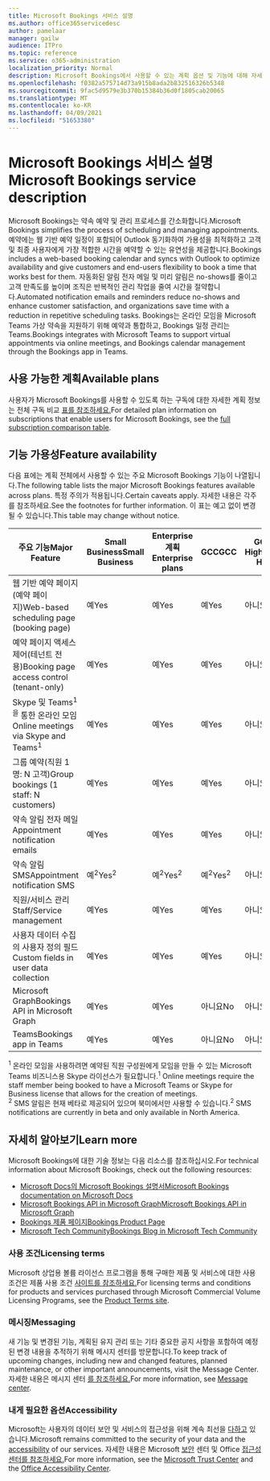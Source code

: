 ```yaml
---
title: Microsoft Bookings 서비스 설명
ms.author: office365servicedesc
author: pamelaar
manager: gailw
audience: ITPro
ms.topic: reference
ms.service: o365-administration
localization_priority: Normal
description: Microsoft Bookings에서 사용할 수 있는 계획 옵션 및 기능에 대해 자세히 알아보십시오.
ms.openlocfilehash: f0382a575714d73a915b8ada2b832516326b5348
ms.sourcegitcommit: 9fac5d9579e3b370b15384b36d0f1805cab20065
ms.translationtype: MT
ms.contentlocale: ko-KR
ms.lasthandoff: 04/09/2021
ms.locfileid: "51653380"
---
```

# <a name="microsoft-bookings-service-description"></a><span data-ttu-id="46d85-103">Microsoft Bookings 서비스 설명</span><span class="sxs-lookup"><span data-stu-id="46d85-103">Microsoft Bookings service description</span></span>

<span data-ttu-id="46d85-104">Microsoft Bookings는 약속 예약 및 관리 프로세스를 간소화합니다.</span><span class="sxs-lookup"><span data-stu-id="46d85-104">Microsoft Bookings simplifies the process of scheduling and managing appointments.</span></span> <span data-ttu-id="46d85-105">예약에는 웹 기반 예약 일정이 포함되어 Outlook 동기화하여 가용성을 최적화하고 고객 및 최종 사용자에게 가장 적합한 시간을 예약할 수 있는 유연성을 제공합니다.</span><span class="sxs-lookup"><span data-stu-id="46d85-105">Bookings includes a web-based booking calendar and syncs with Outlook to optimize availability and give customers and end-users flexibility to book a time that works best for them.</span></span> <span data-ttu-id="46d85-106">자동화된 알림 전자 메일 및 미리 알림은 no-shows를 줄이고 고객 만족도를 높이며 조직은 반복적인 관리 작업을 줄여 시간을 절약합니다.</span><span class="sxs-lookup"><span data-stu-id="46d85-106">Automated notification emails and reminders reduce no-shows and enhance customer satisfaction, and organizations save time with a reduction in repetitive scheduling tasks.</span></span> <span data-ttu-id="46d85-107">Bookings는 온라인 모임을 Microsoft Teams 가상 약속을 지원하기 위해 예약과 통합하고, Bookings 일정 관리는 Teams.</span><span class="sxs-lookup"><span data-stu-id="46d85-107">Bookings integrates with Microsoft Teams to support virtual appointments via online meetings, and Bookings calendar management through the Bookings app in Teams.</span></span>

## <a name="available-plans"></a><span data-ttu-id="46d85-108">사용 가능한 계획</span><span class="sxs-lookup"><span data-stu-id="46d85-108">Available plans</span></span>

<span data-ttu-id="46d85-109">사용자가 Microsoft Bookings를 사용할 수 있도록 하는 구독에 대한 자세한 계획 정보는 전체 구독 비교 [표를 참조하세요.](https://go.microsoft.com/fwlink/?linkid=2139145)</span><span class="sxs-lookup"><span data-stu-id="46d85-109">For detailed plan information on subscriptions that enable users for Microsoft Bookings, see the  [full subscription comparison table](https://go.microsoft.com/fwlink/?linkid=2139145).</span></span>

## <a name="feature-availability"></a><span data-ttu-id="46d85-110">기능 가용성</span><span class="sxs-lookup"><span data-stu-id="46d85-110">Feature availability</span></span>

<span data-ttu-id="46d85-111">다음 표에는 계획 전체에서 사용할 수 있는 주요 Microsoft Bookings 기능이 나열됩니다.</span><span class="sxs-lookup"><span data-stu-id="46d85-111">The following table lists the major Microsoft Bookings features available across plans.</span></span> <span data-ttu-id="46d85-112">특정 주의가 적용됩니다.</span><span class="sxs-lookup"><span data-stu-id="46d85-112">Certain caveats apply.</span></span> <span data-ttu-id="46d85-113">자세한 내용은 각주를 참조하세요.</span><span class="sxs-lookup"><span data-stu-id="46d85-113">See the footnotes for further information.</span></span> <span data-ttu-id="46d85-114">이 표는 예고 없이 변경될 수 있습니다.</span><span class="sxs-lookup"><span data-stu-id="46d85-114">This table may change without notice.</span></span>

| <span data-ttu-id="46d85-115">주요 기능</span><span class="sxs-lookup"><span data-stu-id="46d85-115">Major Feature</span></span> | <span data-ttu-id="46d85-116">Small Business</span><span class="sxs-lookup"><span data-stu-id="46d85-116">Small Business</span></span> | <span data-ttu-id="46d85-117">Enterprise 계획</span><span class="sxs-lookup"><span data-stu-id="46d85-117">Enterprise plans</span></span> | <span data-ttu-id="46d85-118">GCC</span><span class="sxs-lookup"><span data-stu-id="46d85-118">GCC</span></span> | <span data-ttu-id="46d85-119">GCC-High</span><span class="sxs-lookup"><span data-stu-id="46d85-119">GCC-High</span></span> | <span data-ttu-id="46d85-120">DOD</span><span class="sxs-lookup"><span data-stu-id="46d85-120">DOD</span></span> | <span data-ttu-id="46d85-121">교육</span><span class="sxs-lookup"><span data-stu-id="46d85-121">Education</span></span> |
| --- | --- | --- | --- | --- | --- | --- |
| <span data-ttu-id="46d85-122">웹 기반 예약 페이지(예약 페이지)</span><span class="sxs-lookup"><span data-stu-id="46d85-122">Web-based scheduling page (booking page)</span></span> | <span data-ttu-id="46d85-123">예</span><span class="sxs-lookup"><span data-stu-id="46d85-123">Yes</span></span> | <span data-ttu-id="46d85-124">예</span><span class="sxs-lookup"><span data-stu-id="46d85-124">Yes</span></span> | <span data-ttu-id="46d85-125">예</span><span class="sxs-lookup"><span data-stu-id="46d85-125">Yes</span></span> | <span data-ttu-id="46d85-126">아니요</span><span class="sxs-lookup"><span data-stu-id="46d85-126">No</span></span> | <span data-ttu-id="46d85-127">아니요</span><span class="sxs-lookup"><span data-stu-id="46d85-127">No</span></span> | <span data-ttu-id="46d85-128">예</span><span class="sxs-lookup"><span data-stu-id="46d85-128">Yes</span></span> |
| <span data-ttu-id="46d85-129">예약 페이지 액세스 제어(테넌트 전용)</span><span class="sxs-lookup"><span data-stu-id="46d85-129">Booking page access control (tenant-only)</span></span> | <span data-ttu-id="46d85-130">예</span><span class="sxs-lookup"><span data-stu-id="46d85-130">Yes</span></span> | <span data-ttu-id="46d85-131">예</span><span class="sxs-lookup"><span data-stu-id="46d85-131">Yes</span></span> | <span data-ttu-id="46d85-132">예</span><span class="sxs-lookup"><span data-stu-id="46d85-132">Yes</span></span> | <span data-ttu-id="46d85-133">아니요</span><span class="sxs-lookup"><span data-stu-id="46d85-133">No</span></span> | <span data-ttu-id="46d85-134">아니요</span><span class="sxs-lookup"><span data-stu-id="46d85-134">No</span></span> | <span data-ttu-id="46d85-135">예</span><span class="sxs-lookup"><span data-stu-id="46d85-135">Yes</span></span> |
| <span data-ttu-id="46d85-136">Skype 및 Teams<sup>1을</sup> 통한 온라인 모임</span><span class="sxs-lookup"><span data-stu-id="46d85-136">Online meetings via Skype and Teams<sup>1</sup></span></span> <br/> | <span data-ttu-id="46d85-137">예</span><span class="sxs-lookup"><span data-stu-id="46d85-137">Yes</span></span> | <span data-ttu-id="46d85-138">예</span><span class="sxs-lookup"><span data-stu-id="46d85-138">Yes</span></span> | <span data-ttu-id="46d85-139">예</span><span class="sxs-lookup"><span data-stu-id="46d85-139">Yes</span></span> | <span data-ttu-id="46d85-140">아니요</span><span class="sxs-lookup"><span data-stu-id="46d85-140">No</span></span> | <span data-ttu-id="46d85-141">아니요</span><span class="sxs-lookup"><span data-stu-id="46d85-141">No</span></span> | <span data-ttu-id="46d85-142">예</span><span class="sxs-lookup"><span data-stu-id="46d85-142">Yes</span></span> |
| <span data-ttu-id="46d85-143">그룹 예약(직원 1명: N 고객)</span><span class="sxs-lookup"><span data-stu-id="46d85-143">Group bookings (1 staff: N customers)</span></span> | <span data-ttu-id="46d85-144">예</span><span class="sxs-lookup"><span data-stu-id="46d85-144">Yes</span></span> | <span data-ttu-id="46d85-145">예</span><span class="sxs-lookup"><span data-stu-id="46d85-145">Yes</span></span> | <span data-ttu-id="46d85-146">예</span><span class="sxs-lookup"><span data-stu-id="46d85-146">Yes</span></span> | <span data-ttu-id="46d85-147">아니요</span><span class="sxs-lookup"><span data-stu-id="46d85-147">No</span></span> | <span data-ttu-id="46d85-148">아니요</span><span class="sxs-lookup"><span data-stu-id="46d85-148">No</span></span> | <span data-ttu-id="46d85-149">예</span><span class="sxs-lookup"><span data-stu-id="46d85-149">Yes</span></span> |
| <span data-ttu-id="46d85-150">약속 알림 전자 메일</span><span class="sxs-lookup"><span data-stu-id="46d85-150">Appointment notification emails</span></span> | <span data-ttu-id="46d85-151">예</span><span class="sxs-lookup"><span data-stu-id="46d85-151">Yes</span></span> | <span data-ttu-id="46d85-152">예</span><span class="sxs-lookup"><span data-stu-id="46d85-152">Yes</span></span> | <span data-ttu-id="46d85-153">예</span><span class="sxs-lookup"><span data-stu-id="46d85-153">Yes</span></span> | <span data-ttu-id="46d85-154">아니요</span><span class="sxs-lookup"><span data-stu-id="46d85-154">No</span></span> | <span data-ttu-id="46d85-155">아니요</span><span class="sxs-lookup"><span data-stu-id="46d85-155">No</span></span> | <span data-ttu-id="46d85-156">예</span><span class="sxs-lookup"><span data-stu-id="46d85-156">Yes</span></span> |
| <span data-ttu-id="46d85-157">약속 알림 SMS</span><span class="sxs-lookup"><span data-stu-id="46d85-157">Appointment notification SMS</span></span> | <span data-ttu-id="46d85-158">예<sup>2</sup></span><span class="sxs-lookup"><span data-stu-id="46d85-158">Yes<sup>2</sup></span></span> <br/> | <span data-ttu-id="46d85-159">예<sup>2</sup></span><span class="sxs-lookup"><span data-stu-id="46d85-159">Yes<sup>2</sup></span></span> <br/> | <span data-ttu-id="46d85-160">예<sup>2</sup></span><span class="sxs-lookup"><span data-stu-id="46d85-160">Yes<sup>2</sup></span></span> <br/> | <span data-ttu-id="46d85-161">아니요</span><span class="sxs-lookup"><span data-stu-id="46d85-161">No</span></span> | <span data-ttu-id="46d85-162">아니요</span><span class="sxs-lookup"><span data-stu-id="46d85-162">No</span></span> | <span data-ttu-id="46d85-163">예</span><span class="sxs-lookup"><span data-stu-id="46d85-163">Yes</span></span> |
| <span data-ttu-id="46d85-164">직원/서비스 관리</span><span class="sxs-lookup"><span data-stu-id="46d85-164">Staff/Service management</span></span> | <span data-ttu-id="46d85-165">예</span><span class="sxs-lookup"><span data-stu-id="46d85-165">Yes</span></span> | <span data-ttu-id="46d85-166">예</span><span class="sxs-lookup"><span data-stu-id="46d85-166">Yes</span></span> | <span data-ttu-id="46d85-167">예</span><span class="sxs-lookup"><span data-stu-id="46d85-167">Yes</span></span> | <span data-ttu-id="46d85-168">아니요</span><span class="sxs-lookup"><span data-stu-id="46d85-168">No</span></span> | <span data-ttu-id="46d85-169">아니요</span><span class="sxs-lookup"><span data-stu-id="46d85-169">No</span></span> | <span data-ttu-id="46d85-170">예</span><span class="sxs-lookup"><span data-stu-id="46d85-170">Yes</span></span> |
| <span data-ttu-id="46d85-171">사용자 데이터 수집의 사용자 정의 필드</span><span class="sxs-lookup"><span data-stu-id="46d85-171">Custom fields in user data collection</span></span> | <span data-ttu-id="46d85-172">예</span><span class="sxs-lookup"><span data-stu-id="46d85-172">Yes</span></span> | <span data-ttu-id="46d85-173">예</span><span class="sxs-lookup"><span data-stu-id="46d85-173">Yes</span></span> | <span data-ttu-id="46d85-174">예</span><span class="sxs-lookup"><span data-stu-id="46d85-174">Yes</span></span> | <span data-ttu-id="46d85-175">아니요</span><span class="sxs-lookup"><span data-stu-id="46d85-175">No</span></span> | <span data-ttu-id="46d85-176">아니요</span><span class="sxs-lookup"><span data-stu-id="46d85-176">No</span></span> | <span data-ttu-id="46d85-177">예</span><span class="sxs-lookup"><span data-stu-id="46d85-177">Yes</span></span> |
| <span data-ttu-id="46d85-178">Microsoft Graph</span><span class="sxs-lookup"><span data-stu-id="46d85-178">Bookings API in Microsoft Graph</span></span> | <span data-ttu-id="46d85-179">예</span><span class="sxs-lookup"><span data-stu-id="46d85-179">Yes</span></span> | <span data-ttu-id="46d85-180">예</span><span class="sxs-lookup"><span data-stu-id="46d85-180">Yes</span></span> | <span data-ttu-id="46d85-181">아니요</span><span class="sxs-lookup"><span data-stu-id="46d85-181">No</span></span> | <span data-ttu-id="46d85-182">아니요</span><span class="sxs-lookup"><span data-stu-id="46d85-182">No</span></span> | <span data-ttu-id="46d85-183">아니요</span><span class="sxs-lookup"><span data-stu-id="46d85-183">No</span></span> | <span data-ttu-id="46d85-184">예</span><span class="sxs-lookup"><span data-stu-id="46d85-184">Yes</span></span> |
| <span data-ttu-id="46d85-185">Teams</span><span class="sxs-lookup"><span data-stu-id="46d85-185">Bookings app in Teams</span></span> | <span data-ttu-id="46d85-186">예</span><span class="sxs-lookup"><span data-stu-id="46d85-186">Yes</span></span> | <span data-ttu-id="46d85-187">예</span><span class="sxs-lookup"><span data-stu-id="46d85-187">Yes</span></span> | <span data-ttu-id="46d85-188">아니요</span><span class="sxs-lookup"><span data-stu-id="46d85-188">No</span></span> | <span data-ttu-id="46d85-189">아니요</span><span class="sxs-lookup"><span data-stu-id="46d85-189">No</span></span> | <span data-ttu-id="46d85-190">아니요</span><span class="sxs-lookup"><span data-stu-id="46d85-190">No</span></span> | <span data-ttu-id="46d85-191">예</span><span class="sxs-lookup"><span data-stu-id="46d85-191">Yes</span></span> |

<span data-ttu-id="46d85-192"><sup>1</sup> 온라인 모임을 사용하려면 예약된 직원 구성원에게 모임을 만들 수 있는 Microsoft Teams 비즈니스용 Skype 라이선스가 필요합니다.</span><span class="sxs-lookup"><span data-stu-id="46d85-192"><sup>1</sup> Online meetings require the staff member being booked to have a Microsoft Teams or Skype for Business license that allows for the creation of meetings.</span></span>
<br/><span data-ttu-id="46d85-193"><sup>2</sup> SMS 알림은 현재 베타로 제공되어 있으며 북미에서만 사용할 수 있습니다.</span><span class="sxs-lookup"><span data-stu-id="46d85-193"><sup>2</sup> SMS notifications are currently in beta and only available in North America.</span></span>

## <a name="learn-more"></a><span data-ttu-id="46d85-194">자세히 알아보기</span><span class="sxs-lookup"><span data-stu-id="46d85-194">Learn more</span></span>

<span data-ttu-id="46d85-195">Microsoft Bookings에 대한 기술 정보는 다음 리소스를 참조하십시오.</span><span class="sxs-lookup"><span data-stu-id="46d85-195">For technical information about Microsoft Bookings, check out the following resources:</span></span>

- [<span data-ttu-id="46d85-196">Microsoft Docs의 Microsoft Bookings 설명서</span><span class="sxs-lookup"><span data-stu-id="46d85-196">Microsoft Bookings documentation on Microsoft Docs</span></span>](/microsoft-365/bookings/bookings-overview?view=o365-worldwide)
- [<span data-ttu-id="46d85-197">Microsoft Bookings API in Microsoft Graph</span><span class="sxs-lookup"><span data-stu-id="46d85-197">Microsoft Bookings API in Microsoft Graph</span></span>](/graph/api/resources/booking-api-overview?view=graph-rest-beta)
- [<span data-ttu-id="46d85-198">Bookings 제품 페이지</span><span class="sxs-lookup"><span data-stu-id="46d85-198">Bookings Product Page</span></span>](https://www.microsoft.com/microsoft-365/business/scheduling-and-booking-app)
- [<span data-ttu-id="46d85-199">Microsoft Tech Community</span><span class="sxs-lookup"><span data-stu-id="46d85-199">Bookings Blog in Microsoft Tech Community</span></span>](https://techcommunity.microsoft.com/t5/microsoft-bookings-blog/bg-p/Office365BusinessAppsBlog)

### <a name="licensing-terms"></a><span data-ttu-id="46d85-200">사용 조건</span><span class="sxs-lookup"><span data-stu-id="46d85-200">Licensing terms</span></span>

<span data-ttu-id="46d85-201">Microsoft 상업용 볼륨 라이선스 프로그램을 통해 구매한 제품 및 서비스에 대한 사용 조건은 제품 사용 조건 [사이트를 참조하세요.](https://www.microsoft.com/microsoft-365)</span><span class="sxs-lookup"><span data-stu-id="46d85-201">For licensing terms and conditions for products and services purchased through Microsoft Commercial Volume Licensing Programs, see the [Product Terms site](https://www.microsoft.com/microsoft-365).</span></span>

### <a name="messaging"></a><span data-ttu-id="46d85-202">메시징</span><span class="sxs-lookup"><span data-stu-id="46d85-202">Messaging</span></span>

<span data-ttu-id="46d85-203">새 기능 및 변경된 기능, 계획된 유지 관리 또는 기타 중요한 공지 사항을 포함하여 예정된 변경 내용을 추적하기 위해 메시지 센터를 방문합니다.</span><span class="sxs-lookup"><span data-stu-id="46d85-203">To keep track of upcoming changes, including new and changed features, planned maintenance, or other important announcements, visit the Message Center.</span></span> <span data-ttu-id="46d85-204">자세한 내용은 메시지 센터 [를 참조하세요.](/microsoft-365/admin/manage/message-center)</span><span class="sxs-lookup"><span data-stu-id="46d85-204">For more information, see [Message center](/microsoft-365/admin/manage/message-center).</span></span>

### <a name="accessibility"></a><span data-ttu-id="46d85-205">내게 필요한 옵션</span><span class="sxs-lookup"><span data-stu-id="46d85-205">Accessibility</span></span>

<span data-ttu-id="46d85-206">Microsoft는 사용자의 데이터 보안 및 서비스의 접근성을 위해 계속 최선을 [다하고](https://www.microsoft.com/trust-center/compliance/accessibility) 있습니다.</span><span class="sxs-lookup"><span data-stu-id="46d85-206">Microsoft remains committed to the security of your data and the [accessibility](https://www.microsoft.com/trust-center/compliance/accessibility) of our services.</span></span> <span data-ttu-id="46d85-207">자세한 내용은 Microsoft [보안](https://www.microsoft.com/trust-center) 센터 및 Office [접근성 센터를 참조하세요.](https://support.office.com/article/ecab0fcf-d143-4fe8-a2ff-6cd596bddc6d)</span><span class="sxs-lookup"><span data-stu-id="46d85-207">For more information, see the [Microsoft Trust Center](https://www.microsoft.com/trust-center) and the [Office Accessibility Center](https://support.office.com/article/ecab0fcf-d143-4fe8-a2ff-6cd596bddc6d).</span></span>